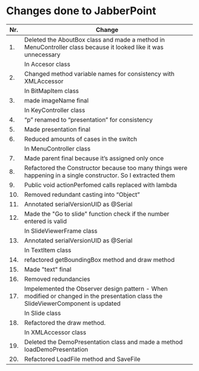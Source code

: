 ﻿# Changes done to JabberPoint

| Nr.  | Change                                                       |
| ---- | ------------------------------------------------------------ |
| 1.   | Deleted the AboutBox class and made a method in MenuController class because it looked like it was unnecessary |
|      | In Accesor class                                             |
| 2.   | Changed method variable names for consistency with XMLAccessor |
|      | In BitMapItem class                                          |
| 3.   | made imageName final                                         |
|      | In KeyController class                                       |
| 4.   | “p” renamed to “presentation” for consistency                |
| 5.   | Made presentation final                                      |
| 6.   | Reduced amounts of cases in the switch                       |
|      | In MenuController class                                      |
| 7.   | Made parent final because it’s assigned only once            |
|   8. | Refactored the Constructor because too many things were happening in a single constructor. So I extracted them           |
| 9.   | Public void actionPerfomed calls replaced with lambda        |
| 10.   | Removed redundant casting into “Object”                      |
| 11.  | Annotated serialVersionUID as @Serial                        |
| 12.  | Made the "Go to slide" function check if the number entered is valid |
|      | In SlideViewerFrame class                                    |
| 13.  | Annotated serialVersionUID as @Serial                        |
|      | In TextItem class                                            |
| 14.  | refactored getBoundingBox method and draw method                      |
| 15.  | Made "text" final                                            |
| 16. | Removed redundancies   |                                     
| 17.| Impelemented the Observer design pattern - When modified or changed in the presentation class the SlideViewerComponent is updated                                      |
|      | In Slide class   |   
|  18. | Refactored the draw method.   
|      | In XMLAccessor class   |   
|  19. | Deleted the DemoPresentation class and made a method loadDemoPresentation
 | 20. | Refactored LoadFile method and SaveFile

                                       
